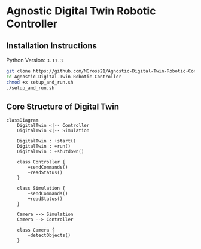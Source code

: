 # Agnostic Digital Twin Robotic Controller

## Installation Instructions

Python Version: `3.11.3`

```bash
git clone https://github.com/MGross21/Agnostic-Digital-Twin-Robotic-Controller
cd Agnostic-Digital-Twin-Robotic-Controller
chmod +x setup_and_run.sh
./setup_and_run.sh
```

## Core Structure of Digital Twin

```mermaid
classDiagram
    DigitalTwin <|-- Controller
    DigitalTwin <|-- Simulation

    DigitalTwin : +start()
    DigitalTwin : +run()
    DigitalTwin : +shutdown()

    class Controller {
        +sendCommands()
        +readStatus()
    }

    class Simulation {
        +sendCommands()
        +readStatus()
    }

    Camera --> Simulation
    Camera --> Controller

    class Camera {
        +detectObjects()
    }
```